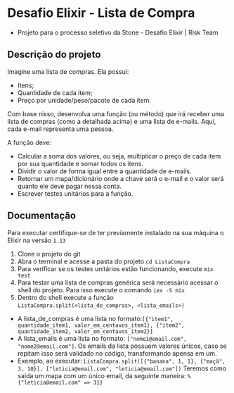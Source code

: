 # Desafio Elixir - Lista de Compra

* Projeto para o processo seletivo da Stone - Desafio Elixir | Risk Team

## Descrição do projeto
Imagine uma lista de compras. Ela possui:
* Itens;
* Quantidade de cada item;
* Preço por unidade/peso/pacote de cada item.

Com base nisso, desenvolva uma função (ou método) que irá receber uma lista de compras
(como a detalhada acima) e uma lista de e-mails. Aqui, cada e-mail representa uma pessoa.

A função deve:
 * Calcular a soma dos valores, ou seja, multiplicar o preço de cada item por sua
quantidade e somar todos os itens.
 * Dividir o valor de forma igual entre a quantidade de e-mails.
 * Retornar um mapa/dicionário onde a chave será o e-mail e o valor será quanto ele
deve pagar nessa conta.
 * Escrever testes unitários para a função.

## Documentação 

Para executar certifique-se de ter previamente instalado na sua máquina o Elixir na versão `1.13`

1. Clone o projeto do git
2. Abra o terminal e acesse a pasta do projeto `cd ListaCompra`
3. Para verificar se os testes unitários estão funcionando, execute `mix test`
4. Para testar uma lista de compras genérica será necessário acessar o shell do projeto. Para isso execute o comando `iex -S mix`
5. Dentro do shell execute a função `ListaCompra.split(<lista_de_compras>, <lista_emails>)` 
* A lista_de_compras é uma lista no formato:`[{"item1", quantidade_item1, valor_em_centavos_item1}, {"item2", quantidade_item2, valor_em_centavos_item2}]`
 * A lista_emails é uma lista no formato: `["nome1@email.com", "nome2@email.com"]`. Os emails da lista possuem valores únicos, caso se repitam isso será validado no código, transformando apensa em um. 
 * Exemplo, ao executar: 
     `ListaCompra.split([{"banana", 1, 1}, {"maçã", 3, 10}], ["leticia@email.com", "leticia@email.com"])` 
     Teremos como saída um mapa com um único email, da seguinte maneira:
     `%{"leticia@email.com" => 31}`


